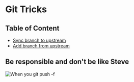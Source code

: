 # Git Tricks

## Table of Content

* [Sync branch to upstream](./sync-branch-to-upstream.md)
* [Add branch from upstream](./add-branch-from-upstream.md)

## Be responsible and don't be like Steve

![When you git push -f](./asset/when-you-git-push-force.gif)
